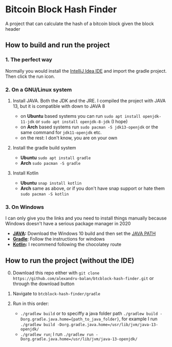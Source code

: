 # Bitcoin Block Hash Finder
A project that can calculate the hash of a bitcoin block given the block header

## How to build and run the project

### 1. The perfect way
Normally you would install the [IntelliJ Idea IDE](https://www.jetbrains.com/idea/download/index.html) and import the gradle project. Then click the run icon.

### 2. On a GNU/Linux system

1. Install JAVA. Both the JDK and the JRE. I compiled the project with JAVA 13, but it is compatible with down to JAVA 8
   
   - on **Ubuntu** based systems you can run `sudo apt install openjdk-11-jdk` or `sudo apt install openjdk-8-jdk` (I hope)
   - on **Arch** based systems run `sudo pacman -S jdk13-openjdk` or the same command for `jdk11-openjdk` etc.
   - on the rest: I don't know, you are on your own

2. Install the gradle build system
   
   - **Ubuntu** `sudo apt install gradle`
   - **Arch** `sudo pacman -S gradle`
   
3. Install Kotlin

   - **Ubuntu**  `snap install kotlin`
   - **Arch** same as above, or if you don't have snap support or hate them `sudo pacman -S kotlin`
   
### 3. On Windows

I can only give you the links and you need to install things manually because Windows doesn't have a serious package manager in 2020

- **[JAVA](https://jdk.java.net/java-se-ri/13):** Download the Windows 10 build and then set the [JAVA PATH](https://confluence.atlassian.com/doc/setting-the-java_home-variable-in-windows-8895.html)
- **[Gradle](https://gradle.org/install/)**: Follow the instructions for windows
- **[Kotlin](https://kotlinlang.org/docs/tutorials/command-line.html):** I recommend following the chocolatey route

## How to run the project (without the IDE)

0. Download this repo either with `git clone https://github.com/alexandru-balan/btcblock-hash-finder.git` or through the download button

1. Navigate to `btcblock-hash-finder/gradle`

2. Run in this order:
   - `./gradlew build` or to speciffy a java folder path `./gradlew build -Dorg.gradle.java.home={path_to_java_folder}`, for example I run `./gradlew build -Dorg.gradle.java.home=/usr/lib/jvm/java-13-openjdk/`
   - `./gradlew run`; I run `./gradlew run -Dorg.gradle.java.home=/usr/lib/jvm/java-13-openjdk/`  

